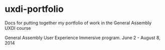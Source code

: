 uxdi-portfolio
==============

Docs for putting together my portfolio of work in the General Assembly UXDI course

General Assembly User Experience Immersive program. June 2 - August 8, 2014
